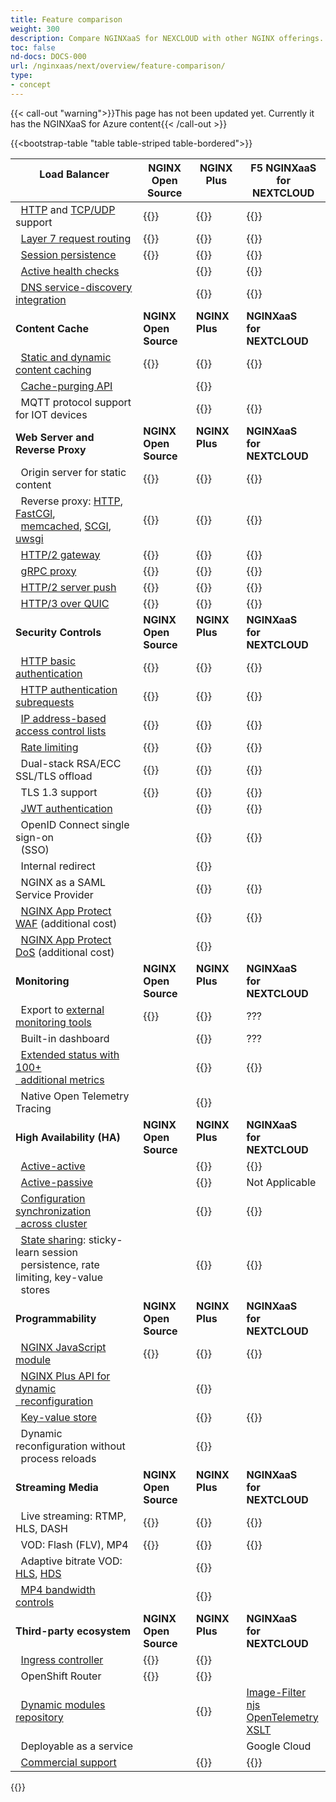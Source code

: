 ```yaml
---
title: Feature comparison
weight: 300
description: Compare NGINXaaS for NEXCLOUD with other NGINX offerings.
toc: false
nd-docs: DOCS-000
url: /nginxaas/next/overview/feature-comparison/
type:
- concept
---
```



{{< call-out "warning">}}This page has not been updated yet. Currently it has the NGINXaaS for Azure content{{< /call-out >}}

{{<bootstrap-table "table table-striped table-bordered">}}

|**Load Balancer**<br>&nbsp;&nbsp;       |**NGINX Open<br>Source** |**NGINX Plus<br>&nbsp;** |**F5 NGINXaaS<br>for NEXTCLOUD**     |
|----------------------------------------|---------------------|---------------------|--------------------------|
|&nbsp;&nbsp;[HTTP](https://docs.nginx.com/nginx/admin-guide/load-balancer/http-load-balancer/) and [TCP/UDP](https://docs.nginx.com/nginx/admin-guide/load-balancer/tcp-udp-load-balancer/) support    |{{<check>}}          |{{<check>}}          |{{<check>}}               |
|&nbsp;&nbsp;[Layer 7 request routing](https://www.nginx.org/en/docs/http/ngx_http_core_module.html#location)     |{{<check>}}          |{{<check>}}          |{{<check>}}               |
|&nbsp;&nbsp;[Session persistence](https://docs.nginx.com/nginx/admin-guide/load-balancer/http-load-balancer/#enabling-session-persistence)         |{{<check>}}          |{{<check>}}          |{{<check>}}               |
|&nbsp;&nbsp;[Active health checks](https://docs.nginx.com/nginx/admin-guide/load-balancer/http-health-check/)        |                     |{{<check>}}          |{{<check>}}               |
|&nbsp;&nbsp;[DNS service-discovery integration](https://nginx.org/en/docs/http/ngx_http_upstream_module.html#service)   |             |{{<check>}}          |{{<check>}}               |
|**Content Cache**                       |**NGINX Open<br>Source** |**NGINX Plus<br>&nbsp;** |**NGINXaaS<br>for NEXTCLOUD**     |
|&nbsp;&nbsp;[Static and dynamic content caching](https://docs.nginx.com/nginx/admin-guide/content-cache/content-caching/)|{{<check>}}    |{{<check>}}          |{{<check>}}               |
|&nbsp;&nbsp;[Cache-purging API](https://docs.nginx.com/nginx/admin-guide/content-cache/content-caching/#purging-content-from-the-cache)           |                     |{{<check>}}          |                          |
|&nbsp;&nbsp;MQTT protocol support for IOT devices          |                     |{{<check>}}          |{{<check>}}             |
|**Web Server and Reverse Proxy**        |**NGINX Open<br>Source** |**NGINX Plus<br>&nbsp;** |**NGINXaaS<br>for NEXTCLOUD**     |
|&nbsp;&nbsp;Origin server for static content    |{{<check>}}  |{{<check>}}          |{{<check>}}                          |
|&nbsp;&nbsp;Reverse proxy: [HTTP](https://nginx.org/en/docs/http/ngx_http_proxy_module.html), [FastCGl](https://nginx.org/en/docs/http/ngx_http_fastcgi_module.html),<br>&nbsp;&nbsp;[memcached](https://nginx.org/en/docs/http/ngx_http_memcached_module.html), [SCGI](https://nginx.org/en/docs/http/ngx_http_scgi_module.html), [uwsgi](https://nginx.org/en/docs/http/ngx_http_uwsgi_module.html) |{{<check>}} | {{<check>}} |{{<check>}}   |
|&nbsp;&nbsp;[HTTP/2 gateway](https://www.nginx.org/en/docs/http/ngx_http_v2_module.html)             |{{<check>}}           |{{<check>}}         |{{<check>}}               |
|&nbsp;&nbsp;[gRPC proxy](https://nginx.org/en/docs/http/ngx_http_grpc_module.html)                  |{{<check>}}           |{{<check>}}         |{{<check>}}               |
|&nbsp;&nbsp;[HTTP/2 server push](https://nginx.org/en/docs/http/ngx_http_v2_module.html#http2_push)        |{{<check>}}           |{{<check>}}         |{{<check>}}               |
|&nbsp;&nbsp;[HTTP/3 over QUIC](https://nginx.org/en/docs/http/ngx_http_v3_module.html)            |{{<check>}}           |{{<check>}}         |{{<check>}}               |
|**Security Controls**                   |**NGINX Open<br>Source** |**NGINX Plus<br>&nbsp;** |**NGINXaaS<br>for NEXTCLOUD**     |
|&nbsp;&nbsp;[HTTP basic authentication](https://www.nginx.org/en/docs/http/ngx_http_auth_basic_module.html)   |{{<check>}}          |{{<check>}}          |{{<check>}}               |
|&nbsp;&nbsp;[HTTP authentication subrequests](https://nginx.org/en/docs/http/ngx_http_auth_request_module.html) |{{<check>}}      |{{<check>}}          |{{<check>}}               |
|&nbsp;&nbsp;[IP address-based access control lists](https://nginx.org/en/docs/http/ngx_http_access_module.html) |{{<check>}}|{{<check>}}          |{{<check>}}               |
|&nbsp;&nbsp;[Rate limiting](https://blog.nginx.org/blog/rate-limiting-nginx)               |{{<check>}}          |{{<check>}}          |{{<check>}}               |
|&nbsp;&nbsp;Dual-stack RSA/ECC SSL/TLS offload |{{<check>}}   |{{<check>}}          |{{<check>}}               |
|&nbsp;&nbsp;TLS 1.3 support             |{{<check>}}          |{{<check>}}          |{{<check>}}               |
|&nbsp;&nbsp;[JWT authentication](https://nginx.org/en/docs/http/ngx_http_auth_jwt_module.html)          |                     |{{<check>}}          |{{<check>}}               |
|&nbsp;&nbsp;OpenID Connect single sign-on<br>&nbsp;&nbsp;(SSO) |  |{{<check>}}      |{{<check>}}               |
|&nbsp;&nbsp;Internal redirect |             |{{<check>}}          |                          |
|&nbsp;&nbsp;NGINX as a SAML Service Provider |             |{{<check>}}          |{{<check>}}                  |
|&nbsp;&nbsp;[NGINX App Protect WAF](https://www.f5.com/products/nginx/nginx-app-protect) (additional cost) |             |{{<check>}}          |{{<check>}}          |
|&nbsp;&nbsp;[NGINX App Protect DoS](https://www.f5.com/products/nginx/nginx-app-protect) (additional cost) |             |{{<check>}}          |                          |
|**Monitoring**                          |**NGINX Open<br>Source** |**NGINX Plus<br>&nbsp;** |**NGINXaaS<br>for NEXTCLOUD**     |
|&nbsp;&nbsp;Export to [external monitoring tools](https://docs.nginx.com/nginx/admin-guide/monitoring/live-activity-monitoring/)  |{{<check>}} |{{<check>}}          | ??? |
|&nbsp;&nbsp;Built-in dashboard          |                     |{{<check>}}          | ??? |
|&nbsp;&nbsp;[Extended status with 100+<br>&nbsp;&nbsp;additional metrics](https://docs.nginx.com/nginx/admin-guide/monitoring/live-activity-monitoring/) | |{{<check>}} |{{<check>}}            |
|&nbsp;&nbsp;Native Open Telemetry Tracing |             |{{<check>}}          |                          |
|**High Availability (HA)**              |**NGINX Open<br>Source** |**NGINX Plus<br>&nbsp;** |**NGINXaaS<br>for NEXTCLOUD**     |
|&nbsp;&nbsp;[Active-active](https://docs.nginx.com/nginx/admin-guide/high-availability/)               |                     |{{<check>}}          |{{<check>}}               |
|&nbsp;&nbsp;[Active-passive](https://docs.nginx.com/nginx/admin-guide/high-availability/)              |                     |{{<check>}}          | Not Applicable           |
|&nbsp;&nbsp;[Configuration synchronization<br>&nbsp;&nbsp;across cluster](https://docs.nginx.com/nginx/admin-guide/high-availability/configuration-sharing/) | |{{<check>}} |{{<check>}}            |
|&nbsp;&nbsp;[State sharing](https://docs.nginx.com/nginx/admin-guide/high-availability/zone_sync/): sticky-learn session<br>&nbsp;&nbsp;persistence, rate limiting, key-value<br>&nbsp;&nbsp;stores |          |{{<check>}}          |{{<check>}}         |
|**Programmability**                     |**NGINX Open<br>Source** |**NGINX Plus<br>&nbsp;** |**NGINXaaS<br>for NEXTCLOUD**     |
|&nbsp;&nbsp;[NGINX JavaScript module](https://www.f5.com/company/blog/nginx/harnessing-power-convenience-of-javascript-for-each-request-with-nginx-javascript-module)     |{{<check>}}          |{{<check>}}          |{{<check>}}               |
|&nbsp;&nbsp;[NGINX Plus API for dynamic<br>&nbsp;&nbsp;reconfiguration](https://docs.nginx.com/nginx/admin-guide/load-balancer/dynamic-configuration-api/) | |{{<check>}} |                         |
|&nbsp;&nbsp;[Key-value store](https://nginx.org/en/docs/http/ngx_http_keyval_module.html)             |                     |{{<check>}}          |{{<check>}}               |
|&nbsp;&nbsp;Dynamic reconfiguration without<br>&nbsp;&nbsp;process reloads | |{{<check>}} |                    |
|**Streaming Media**                     |**NGINX Open<br>Source** |**NGINX Plus<br>&nbsp;** |**NGINXaaS<br>for NEXTCLOUD**     |
|&nbsp;&nbsp;Live streaming: RTMP, HLS, DASH |{{<check>}}      |{{<check>}}          |{{<check>}}               |
|&nbsp;&nbsp;VOD: Flash (FLV), MP4       |{{<check>}}          |{{<check>}}          |{{<check>}}               |
|&nbsp;&nbsp;Adaptive bitrate VOD: [HLS](https://nginx.org/en/docs/http/ngx_http_hls_module.html), [HDS](https://nginx.org/en/docs/http/ngx_http_f4f_module.html)   |                 |{{<check>}}          |                          |
|&nbsp;&nbsp;[MP4 bandwidth controls](https://nginx.org/en/docs/http/ngx_http_mp4_module.html)      |                     |{{<check>}}          |                          |
|**Third-party ecosystem**               |**NGINX Open<br>Source** |**NGINX Plus<br>&nbsp;** |**NGINXaaS<br>for NEXTCLOUD**     |
|&nbsp;&nbsp;[Ingress controller](https://www.f5.com/products/nginx/nginx-ingress-controller)          |{{<check>}}          |{{<check>}}          |                          |
|&nbsp;&nbsp;OpenShift Router            |{{<check>}}          |{{<check>}}          |                          |
|&nbsp;&nbsp;[Dynamic modules repository](https://www.f5.com/go/product/nginx-modules)  |                     |{{<check>}}          |[Image-Filter](https://nginx.org/en/docs/http/ngx_http_image_filter_module.html)<br />[njs](https://nginx.org/en/docs/njs/)<br />[OpenTelemetry](https://nginx.org/en/docs/ngx_otel_module.html)<br />[XSLT](https://nginx.org/en/docs/http/ngx_http_xslt_module.html)       |
|&nbsp;&nbsp;Deployable as a service     |                     |                     |Google Cloud           |
|&nbsp;&nbsp;[Commercial support](https://my.f5.com/manage/s/article/K000140156/)          |                     |{{<check>}}          |{{<check>}}               |
{{</bootstrap-table>}}
